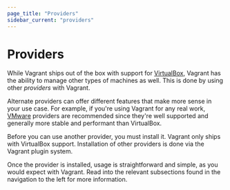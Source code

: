 ```yaml
---
page_title: "Providers"
sidebar_current: "providers"
---
```


# Providers

While Vagrant ships out of the box with support for [VirtualBox](http://www.virtualbox.org),
Vagrant has the ability to manage other types of machines as well. This is done
by using other _providers_ with Vagrant.

Alternate providers can offer different features that make more sense in your use case.
For example, if you're using Vagrant for any real work, [VMware](http://www.vmware.com)
providers are recommended since they're well supported and generally more
stable and performant than VirtualBox.

Before you can use another provider, you must install it. Vagrant only ships
with VirtualBox support. Installation of other providers is done via the
Vagrant plugin system.

Once the provider is installed, usage is straightforward and simple, as
you would expect with Vagrant. Read into the relevant subsections found in
the navigation to the left for more information.

